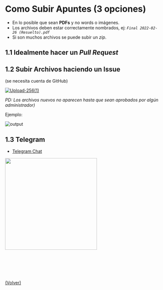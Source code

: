 # Como Subir Apuntes (3 opciones)
- En lo posible que sean **PDFs** y no words o imágenes.
- Los archivos deben estar correctamente nombrados, ej: *``Final 2022-02-26 (Resuelto).pdf``*
- Si son muchos archivos se puede subir un *zip*.
  
## 1.1 Idealmente hacer un *Pull Request*

## 1.2 Subir Archivos haciendo un Issue
(se necesita cuenta de GitHub)

[![Upload-256(1)](https://user-images.githubusercontent.com/23293753/178126282-689189c9-5e28-43c7-867e-902dbf82afbe.png)](https://github.com/igonzalezb/FIUBA-Electronica/issues/new?assignees=&labels=New+Files&template=subir-apuntes---ex-menes.md&title=CODIGO+-+NOMBRE_DE_LA_MATERIA)

*PD: Los archivos nuevos no aparecen hasta que sean aprobados por algún administrador)*

Ejemplo:

![output](https://user-images.githubusercontent.com/23293753/178128409-838c5689-f5f6-4f70-808b-d107fbaea50f.gif)

## 1.3 Telegram
- [Telegram Chat](https://t.me/ApuntesElectronica)
  
<img src="https://user-images.githubusercontent.com/23293753/181833435-7f408210-a3a7-442e-9c64-92521969d6bf.jpg" width="300" />

<br><br><br><br><br><a href="/" style="float: left">(Volver)</a>